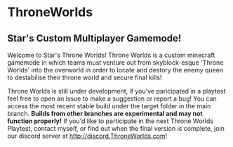 # ThroneWorlds
## Star's Custom Multiplayer Gamemode!

Welcome to Star's Throne Worlds! Throne Worlds is a custom minecraft gamemode in which teams must venture out from skyblock-esque 'Throne Worlds' into the overworld in order to locate and destory the enemy queen to destabilise their throne world and secure final kills!

Throne Worlds is still under development, if you've paricipated in a playtest feel free to open an issue to make a suggestion or report a bug! You can access the most recent stable build under the target folder in the main branch. **Builds from other branches are experimental and may not function properly!**
If you'd like to participate in the next Throne Worlds Playtest, contact myself, or find out when the final version is complete, join our discord server at http://discord.ThroneWorlds.com!
